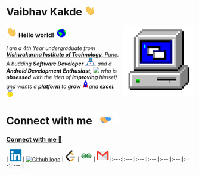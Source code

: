 # Vaibhav Kakde&nbsp;<img src="https://github.com/thisisvuk/thisisvuk/blob/master/Assets/Hi.gif" width="29">

<img align="right" alt="PC GIF" src="https://github.com/thisisvuk/thisisvuk/blob/master/Assets/PC.gif" width="190" />

### <img src="https://github.com/thisisvuk/thisisvuk/blob/master/Assets/Hi.gif" width="29px"> **Hello world!** &nbsp;<img src="https://github.com/thisisvuk/thisisvuk/blob/master/Assets/Earth.gif" width="24px">

<p>
  <em>
    I am a 4th Year undergraduate from <a href="https://www.vit.edu/"> <b>Vishwakarma Institute of Technology</b>, Pune</a>.  
    A budding <b>Software Developer</b> <img src="https://github.com/thisisvuk/thisisvuk/blob/master/Assets/Developer.gif" width="30px"> and a <b>Android Development   Enthusiast,</b>&nbsp;<img src="https://tenor.com/bq6X0.gif" width="36px"> who is <b>obsessed</b> with the idea of <b>improving</b> himself and wants a <b>platform</b> to <b>grow</b> <img src="https://github.com/thisisvuk/thisisvuk/blob/master/Assets/Rocket.gif" width="18px">and <b>excel.</b> <img src="https://github.com/thisisvuk/thisisvuk/blob/master/Assets/Medal.gif" width="20px">
  </em>  
</p>

# Connect with me<img src="https://github.com/thisisvuk/thisisvuk/blob/master/Assets/Handshake.gif" height="32px">
### [Connect with me 💬](https://www.linkedin.com/in/thisisvuk/) 
| [<img src="https://github.com/thisisvuk/thisisvuk/blob/master/Assets/Linkedin.svg" alt="Linkedin Logo" width="32">](https://in.linkedin.com/in/thisisvuk) 
| [<img src="https://cdn.svgporn.com/logos/github-icon.svg" alt="Github logo" width="34">](https://github.com/thisisvuk) 
| [<img src="https://github.com/thisisvuk/thisisvuk/blob/master/Assets/leetcode-.webp" alt="LeetCode Logo" width="30">](https://leetcode.com/thisisvuk/) 
| [<img src="https://github.com/thisisvuk/thisisvuk/blob/master/Assets/gfg.png" alt="GFG Logo" width="30">](https://auth.geeksforgeeks.org/user/thisisvuk/) 
| [<img src="https://github.com/thisisvuk/thisisvuk/blob/master/Assets/Gmail.svg" alt="Gmail logo" height="32">](mailto:thisisvuk1@gmail.com)
|:---:|:---:|:---:|:---:|:---:|:---:|:---:|:---:|


<!--
**thisisvuk/thisisvuk** is a ✨ _special_ ✨ repository because its `README.md` (this file) appears on your GitHub profile.

Here are some ideas to get you started:

- 🔭 I’m currently working on ...
- 🌱 I’m currently learning ...
- 👯 I’m looking to collaborate on ...
- 🤔 I’m looking for help with ...
- 💬 Ask me about ...
- 📫 How to reach me: ...
- 😄 Pronouns: ...
- ⚡ Fun fact: ...
-->
